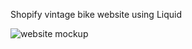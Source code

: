 Shopify vintage bike website using Liquid

<img src='.assets/vintage-bike-screenshot.jpeg' alt='website mockup'/>
